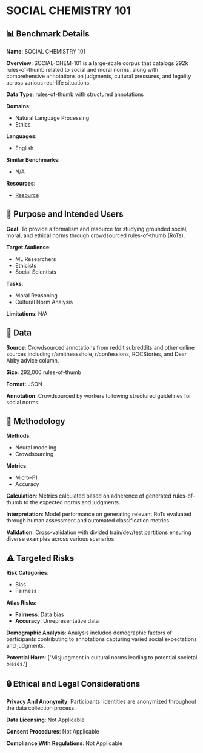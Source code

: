 # SOCIAL CHEMISTRY 101

## 📊 Benchmark Details

**Name**: SOCIAL CHEMISTRY 101

**Overview**: SOCIAL-CHEM-101 is a large-scale corpus that catalogs 292k rules-of-thumb related to social and moral norms, along with comprehensive annotations on judgments, cultural pressures, and legality across various real-life situations.

**Data Type**: rules-of-thumb with structured annotations

**Domains**:
- Natural Language Processing
- Ethics

**Languages**:
- English

**Similar Benchmarks**:
- N/A

**Resources**:
- [Resource](https://arxiv.org/abs/2011.00620)

## 🎯 Purpose and Intended Users

**Goal**: To provide a formalism and resource for studying grounded social, moral, and ethical norms through crowdsourced rules-of-thumb (RoTs).

**Target Audience**:
- ML Researchers
- Ethicists
- Social Scientists

**Tasks**:
- Moral Reasoning
- Cultural Norm Analysis

**Limitations**: N/A

## 💾 Data

**Source**: Crowdsourced annotations from reddit subreddits and other online sources including r/amitheasshole, r/confessions, ROCStories, and Dear Abby advice column.

**Size**: 292,000 rules-of-thumb

**Format**: JSON

**Annotation**: Crowdsourced by workers following structured guidelines for social norms.

## 🔬 Methodology

**Methods**:
- Neural modeling
- Crowdsourcing

**Metrics**:
- Micro-F1
- Accuracy

**Calculation**: Metrics calculated based on adherence of generated rules-of-thumb to the expected norms and judgments.

**Interpretation**: Model performance on generating relevant RoTs evaluated through human assessment and automated classification metrics.

**Validation**: Cross-validation with divided train/dev/test partitions ensuring diverse examples across various scenarios.

## ⚠️ Targeted Risks

**Risk Categories**:
- Bias
- Fairness

**Atlas Risks**:
- **Fairness**: Data bias
- **Accuracy**: Unrepresentative data

**Demographic Analysis**: Analysis included demographic factors of participants contributing to annotations capturing varied social expectations and judgments.

**Potential Harm**: ['Misjudgment in cultural norms leading to potential societal biases.']

## 🔒 Ethical and Legal Considerations

**Privacy And Anonymity**: Participants' identities are anonymized throughout the data collection process.

**Data Licensing**: Not Applicable

**Consent Procedures**: Not Applicable

**Compliance With Regulations**: Not Applicable
